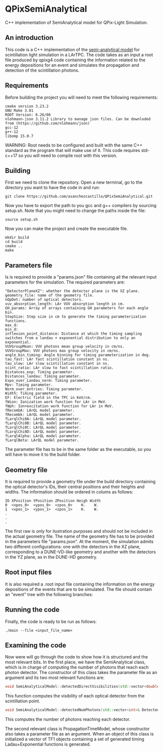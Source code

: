 # QPixSemiAnalytical

C++ implementation of SemiAnalytical model for QPix-Light Simulation.

An introduction
---------------

This code is a C++ implementation of the [semi-analytical model](https://arxiv.org/abs/2010.00324) for scintillation light simulation in a LArTPC. 
The code takes as an input a root file produced by qpixg4 code containing the information related to the energy depositions for an event and simulates the propagation and detection of the scintillation photons.

Requirements
---------------
Before building the project you will need to meet the following requirements:
```
cmake version 3.23.2
GNU Make 3.81
ROOT Version: 6.26/06
nlohmann-json 3.11.2 Library to manage json files. Can be downloded from (https://github.com/nlohmann/json)
gcc-12
g++-12
libomp 15.0.7
```
WARNING: Root needs to be configured and built with the same C++ standard as the program that will make use of it. This code requires std-c++17 so you will need to compile root with this version.

Building
---------------
First we need to clone the repository. Open a new terminal, go to the directory you want to have the code in and run:

```
git clone https://github.com/asanchezcastillo/QPixSemiAnalytical.git
```

Now you have to export the path to you gcc and g++ compilers by sourcing setup.sh. Note that you might need to change the paths inside the file: 

```
source setup.sh
```

Now you can make the project and create the executable file. 

```
mkdir build
cd build
cmake ..
make
```

Parameters file
---------------
Is is required to provide a "params.json" file containing all the relevant input parameters for the simulation. The required parameters are:
```
"DetectorPlaneXZ": whether the detector plane is the XZ plane. 
geometry_file: name of the geometry file. 
nOpDet: number of optical detectors.
vuv_absorption_length: LAr VUV absorption length in cm.
GH_params: Array of arrays containing GH parameters for each angle bin.
StepSize: Step size in cm to generate the timing parameterization functions.
max_d:
min_d:
inflexion_point_distance: Distance at which the timing sampling switches from a landau + exponential distribution to only an exponential.
VUVGroupMean: VUV photons mean group velocity in cm/ns.
VUVGroupMax: VUV photons max group velocity in cm/ns.
angle_bin_timing: Angle binning for timing parameterization in deg.
tau_fast: LAr fast scintillation constant in ns.
tau_slow: LAr slow scintillation constant in ns.
scint_ratio: LAr slow to fast scintillation ratio.
Distances_exp: Timing parameter.
Distances_landau: Timing parameter.
Expo_over_Landau_norm: Timing parameter.
Mpv: Timing parameter.
Norm_over_entries: Timing parameter.
Width: Timing parameter.
EF: Electric field in the TPC in KeV/cm.
fWion: Ionization work function for LAr in MeV.
fWph: Ion+excitation work function for LAr in MeV.
fRecombA: LArQL model parameter.
fRecombk: LArQL model parameter.
fLarqlChi0A: LArQL model parameter.
fLarqlChi0B: LArQL model parameter.
fLarqlChi0C: LArQL model parameter.
fLarqlChi0D: LArQL model parameter.
fLarqlAlpha: LArQL model parameter.
fLarqlBeta: LArQL model parameter.
```

The parameter file has to be in the same folder as the executable, so you will have to move it to the build folder.

Geometry file
---------------
It is required to provide a geometry file under the build directory containing the optical detector's IDs, their central positions and their heights and widths. The information should be ordered in colums as follows:
```
ID XPosition YPosition ZPosition Heigh Width
0  <xpos_0>  <ypos_0>  <zpos_0>    H.    W.
1  <xpos_1>  <ypos_1>  <zpos_1>    H.    W.   
.
.
.
```

The first raw is only for ilustration purposes and should not be included in the actual geometry file. The name of the geometry file has to be provided in the parameters file "params.json". At the moment, the simulation admits two different configurations: one with the detectors in the XZ plane, corresponding to a DUNE-VD-like geometry and another with the detectors in the YZ plane, as in the DUNE-HD geometry.


Root input files
---------------
It is also required a .root input file containing the information on the energy depositions of the events that are to be simulated. The file should contain an "event" tree with the following branches:



Running the code
---------------
Finally, the code is ready to be run as follows:
```
./main --file <input_file_name>
```

Examining the code
---------------
Now were will go through the code to show how it is structured and the most relevant bits. In the first place, we have the SemiAnalytical class, which is in charge of computing the number of photons that reach each photon detector. The constructor of this class takes the parameter file as an argument and its two most relevant functions are: 
```c++
void SemiAnalyticalModel::detectedDirectVisibilities(std::vector<double>& DetectedVisibilities, Point_t const& ScintPoint) const
```
This function computes the visibility of each optical detector from the scintillation point.
```c++
void SemiAnalyticalModel::detectedNumPhotons(std::vector<int>& DetectedNumPhotons, const std::vector<double>& OpDetVisibilities,const int NumPhotons) const
```
This computes the number of photons reaching each detector. 

The second relevant class is PropagationTimeModel, whose constructor also takes a parameter file as an argument. When an object of this class is initialized a vector of TF1 objects containing a set of generated timing Ladau+Exponential functions is generated.

